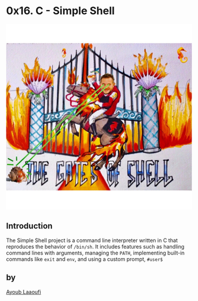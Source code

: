 # 0x16. C - Simple Shell

![App Screenshot](https://github.com/aylaaoufi/simple_shell/blob/master/shell.jpg)

## Introduction

The Simple Shell project is a command line interpreter written in C that reproduces the behavior of `/bin/sh`. It includes features such as handling command lines with arguments, managing the `PATH`, implementing built-in commands like `exit` and `env`, and using a custom prompt, `#user$`

## by

[Ayoub Laaoufi](https://github.com/aylaaoufi)
